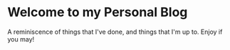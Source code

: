 # Welcome to my Personal Blog

A reminiscence of things that I've done, and things that I'm up to.
Enjoy if you may!


